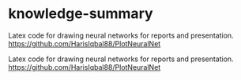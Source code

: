 # knowledge-summary
Latex code for drawing neural networks for reports and presentation.
https://github.com/HarisIqbal88/PlotNeuralNet

Latex code for drawing neural networks for reports and presentation.
https://github.com/HarisIqbal88/PlotNeuralNet

